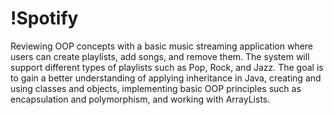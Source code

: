 # !Spotify
Reviewing OOP concepts with a basic music streaming application where users can create playlists, add songs, and remove them. The system will support different types of playlists such as Pop, Rock, and Jazz.
The goal is to gain a better understanding of applying inheritance in Java, creating and using classes and objects, implementing basic OOP principles such as encapsulation and polymorphism, and working with ArrayLists.
